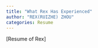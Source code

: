 ```yaml
---
title: "What Rex Has Experienced"
author: "REX(RUIZHE) ZHOU"
categories: Resume
---
```


[Resume of Rex]
